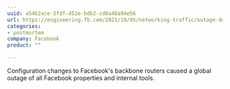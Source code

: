 ```yaml
---
uuid: a54b2ace-5fdf-452e-bdb2-cd8a48a94e56
url: https://engineering.fb.com/2021/10/05/networking-traffic/outage-details/
categories:
- postmortem
company: Facebook
product: ""

---
```


Configuration changes to Facebook's backbone routers caused a global outage of all Facebook properties and internal tools.
